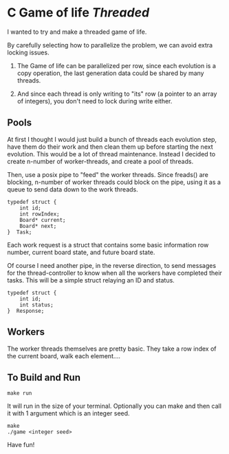 # C Game of life *Threaded*

I wanted to try and make a threaded game of life. 

By carefully selecting how to parallelize the problem, we can avoid extra locking issues.

1. The Game of life can be parallelized per row, since each evolution is a copy operation, the last generation data could be shared by many threads.

2. And since each thread is only writing to "its" row (a pointer to an array of integers), you don't need to lock during write either.

## Pools

At first I thought I would just build a bunch of threads each evolution step, have them do their work and then clean them up before starting the next evolution. This would be a lot of thread maintenance. Instead I decided to create n-number of worker-threads, and create a pool of threads.

Then, use a posix pipe to "feed" the worker threads. Since freads() are blocking, n-number of worker threads could block on the pipe, using it as a queue to send data down to the work threads.

    typedef struct {
        int id;
        int rowIndex;
        Board* current;
        Board* next;
    }  Task;


Each work request is a struct that contains some basic information row number, current board state, and future board state.

Of course I need another pipe, in the reverse direction, to send messages for the thread-controller to know when all the 
workers have completed their tasks. This will be a simple struct relaying an ID and status.

    typedef struct {
        int id;
        int status;
    }  Response;

## Workers

The worker threads themselves are pretty basic. They take a row index of the current board, walk each element....


## To Build and Run

    make run
    
It will run in the size of your terminal. Optionally you can make and then call it with 1 argument which is an integer seed.

    make
    ./game <integer seed>

Have fun!